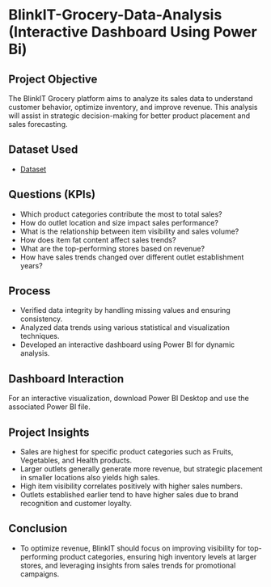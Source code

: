 # BlinkIT-Grocery-Data-Analysis (Interactive Dashboard Using Power Bi)
## Project Objective
The BlinkIT Grocery platform aims to analyze its sales data to understand customer behavior, optimize inventory, and improve revenue. This analysis will assist in strategic decision-making for better product placement and sales forecasting.

## Dataset Used
- <a href="https://github.com/Akshay-Rana13/BlinkIT-Grocery-Data-Analysis/blob/main/BlinkIT%20Grocery%20Data.xlsx">Dataset</a>

## Questions (KPIs)

- Which product categories contribute the most to total sales?
- How do outlet location and size impact sales performance?
- What is the relationship between item visibility and sales volume?
- How does item fat content affect sales trends?
- What are the top-performing stores based on revenue?
- How have sales trends changed over different outlet establishment years?

## Process
- Verified data integrity by handling missing values and ensuring consistency.
- Analyzed data trends using various statistical and visualization techniques.
- Developed an interactive dashboard using Power BI for dynamic analysis.

## Dashboard Interaction
For an interactive visualization, download Power BI Desktop and use the associated Power BI file.

## Project Insights

- Sales are highest for specific product categories such as Fruits, Vegetables, and Health products.
- Larger outlets generally generate more revenue, but strategic placement in smaller locations also yields high sales.
- High item visibility correlates positively with higher sales numbers.
- Outlets established earlier tend to have higher sales due to brand recognition and customer loyalty.

## Conclusion

- To optimize revenue, BlinkIT should focus on improving visibility for top-performing product categories, ensuring high inventory levels at larger stores, and leveraging insights from sales trends for promotional campaigns.
